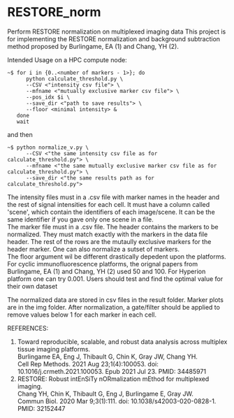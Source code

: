# RESTORE_norm
Perform RESTORE normalization on multiplexed imaging data
This project is for implementing the RESTORE normalization and background subtraction method proposed by Burlingame, EA (1) and Chang, YH (2).  

Intended Usage on a HPC compute node:
```
~$ for i in {0..<number of markers - 1>}; do 
      python calculate_threshold.py \
      --CSV <"intensity csv file"> \
      --mfname <"mutually exclusive marker csv file"> \
      --pos_idx $i \
      --save_dir <"path to save results"> \
      --floor <minimal intensity> &
   done
   wait
```
and then
```
~$ python normalize_v.py \
      --CSV <"the same intensity csv file as for calculate_threshold.py"> \
      --mfname <"the same mutually exclusive marker csv file as for calculate_threshold.py"> \
      --save_dir <"the same results path as for calculate_threshold.py">
```
The intensity files must in a .csv file with marker names in the header and the rest of signal intensities for each cell. It must have a column called 'scene', which contain the identifiers of each image/scene. It can be the same identifier if you gave only one scene in a file.  
The marker file must in a .csv file. The header contains the markers to be normalized. They must match exactly with the markers in the data file header. The rest of the rows are the mutaully exclusive markers for the header marker. One can also normalize a sutset of markers.  
The floor argument wil be different drastically depedent upon the platforms. For cyclic immunofluorescence platforms, the orignal papers from Burlingame, EA (1) and Chang, YH (2) used 50 and 100. For Hyperion platform one can try 0.001. Users should test and find the optimal value for their own dataset  

The normalized data are stored in csv files in the result folder. Marker plots are in the img folder. After normalization, a gate/filter should be applied to remove values below 1 for each marker in each cell.

REFERENCES:  
 
1. Toward reproducible, scalable, and robust data analysis across multiplex tissue imaging platforms.  
   Burlingame EA, Eng J, Thibault G, Chin K, Gray JW, Chang YH.  
   Cell Rep Methods. 2021 Aug 23;1(4):100053. doi: 10.1016/j.crmeth.2021.100053. Epub 2021 Jul 23.
   PMID: 34485971  
2. RESTORE: Robust intEnSiTy nORmalization mEthod for multiplexed imaging.  
   Chang YH, Chin K, Thibault G, Eng J, Burlingame E, Gray JW.  
   Commun Biol. 2020 Mar 9;3(1):111. doi: 10.1038/s42003-020-0828-1.
   PMID: 32152447
